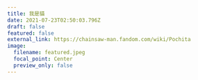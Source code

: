 ```yaml
---
title: 我是貓
date: 2021-07-23T02:50:03.796Z
draft: false
featured: false
external_link: https://chainsaw-man.fandom.com/wiki/Pochita
image:
  filename: featured.jpeg
  focal_point: Center
  preview_only: false
---
```

